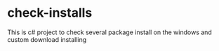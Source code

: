 # check-installs
This is c# project to check several package install on the windows and custom download installing
